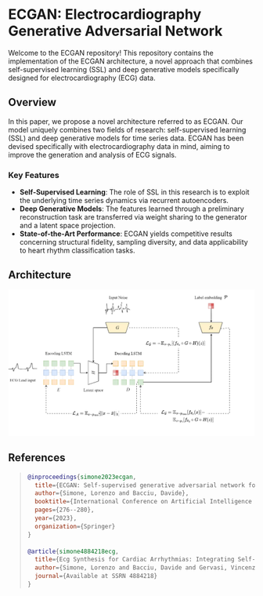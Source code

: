 # ECGAN: Electrocardiography Generative Adversarial Network

Welcome to the ECGAN repository! This repository contains the implementation of the ECGAN architecture, a novel approach that combines self-supervised learning (SSL) and deep generative models specifically designed for electrocardiography (ECG) data.

## Overview

In this paper, we propose a novel architecture referred to as ECGAN. Our model uniquely combines two fields of research: self-supervised learning (SSL) and deep generative models for time series data. ECGAN has been devised specifically with electrocardiography data in mind, aiming to improve the generation and analysis of ECG signals.

### Key Features

- **Self-Supervised Learning**: The role of SSL in this research is to exploit the underlying time series dynamics via recurrent autoencoders.
- **Deep Generative Models**: The features learned through a preliminary reconstruction task are transferred via weight sharing to the generator and a latent space projection.
- **State-of-the-Art Performance**: ECGAN yields competitive results concerning structural fidelity, sampling diversity, and data applicability to heart rhythm classification tasks.

## Architecture

![ECGAN Architecture](model.png)

## References

> ```bibtex
> @inproceedings{simone2023ecgan,
>   title={ECGAN: Self-supervised generative adversarial network for electrocardiography},
>   author={Simone, Lorenzo and Bacciu, Davide},
>   booktitle={International Conference on Artificial Intelligence in Medicine},
>   pages={276--280},
>   year={2023},
>   organization={Springer}
> }
>
> @article{simone4884218ecg,
>   title={Ecg Synthesis for Cardiac Arrhythmias: Integrating Self-Supervised Learning and Generative Adversarial Networks},
>   author={Simone, Lorenzo and Bacciu, Davide and Gervasi, Vincenzo},
>   journal={Available at SSRN 4884218}
> }
> ```
